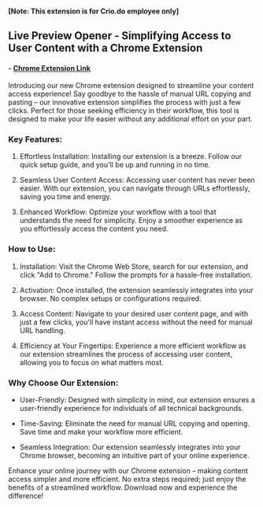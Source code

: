 

#### [Note: This extension is for Crio.do employee only]

## Live Preview Opener - Simplifying Access to User Content with a Chrome Extension

#### - [Chrome Extension Link](https://chromewebstore.google.com/detail/live-preview-opener/imcngilhdeonfdohdokfmncfgaflhkpm)

Introducing our new Chrome extension designed to streamline your content access experience! Say goodbye to the hassle of manual URL copying and pasting – our innovative extension simplifies the process with just a few clicks. Perfect for those seeking efficiency in their workflow, this tool is designed to make your life easier without any additional effort on your part.

### Key Features:

1. Effortless Installation: Installing our extension is a breeze. Follow our quick setup guide, and you'll be up and running in no time.

2. Seamless User Content Access: Accessing user content has never been easier. With our extension, you can navigate through URLs effortlessly, saving you time and energy.

3. Enhanced Workflow: Optimize your workflow with a tool that understands the need for simplicity. Enjoy a smoother experience as you effortlessly access the content you need.

### How to Use:

1. Installation: Visit the Chrome Web Store, search for our extension, and click "Add to Chrome." Follow the prompts for a hassle-free installation.

2. Activation: Once installed, the extension seamlessly integrates into your browser. No complex setups or configurations required.

3. Access Content: Navigate to your desired user content page, and with just a few clicks, you'll have instant access without the need for manual URL handling.

4. Efficiency at Your Fingertips: Experience a more efficient workflow as our extension streamlines the process of accessing user content, allowing you to focus on what matters most.

### Why Choose Our Extension:

- User-Friendly: Designed with simplicity in mind, our extension ensures a user-friendly experience for individuals of all technical backgrounds.

- Time-Saving: Eliminate the need for manual URL copying and opening. Save time and make your workflow more efficient.

- Seamless Integration: Our extension seamlessly integrates into your Chrome browser, becoming an intuitive part of your online experience.

Enhance your online journey with our Chrome extension – making content access simpler and more efficient. No extra steps required; just enjoy the benefits of a streamlined workflow. Download now and experience the difference!
